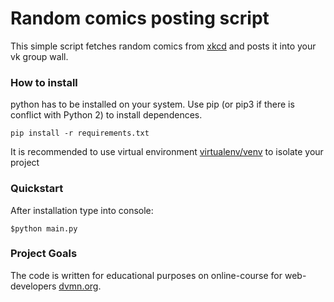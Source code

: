 # Random comics posting script

This simple script fetches random comics from [xkcd](https://xkcd.com/) and posts it into your vk group wall.

### How to install

python has to be installed on your system. Use pip (or pip3 if there is conflict with Python 2) to install dependences.
```
pip install -r requirements.txt
```
It is recommended to use virtual environment [virtualenv/venv](https://docs.python.org/3/library/venv.html) to isolate your project

### Quickstart

After installation type into console:
```
$python main.py
```

### Project Goals

The code is written for educational purposes on online-course for web-developers [dvmn.org](https://dvmn.org/).
